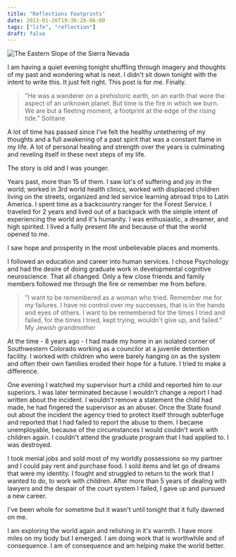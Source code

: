 ```yaml
---
title: "Reflections Footprints"
date: 2013-01-26T19:36:28-06:00
tags: ["life", "reflection"]
draft: false
---
```

![The Eastern Slope of the Sierra Nevada](/blog/2013/01/desert.jpeg)

I am having a quiet evening tonight shuffling through imagery and
thoughts of my past and wondering what is next. I didn't sit down
tonight with the intent to write this. It just felt right. This
post is for me. Finally.

> "He was a wanderer on a prehistoric earth, on an earth that
> wore the aspect of an unknown planet.
> But time is the fire in which we burn. We are but a
> fleeting moment, a footprint at the edge of the rising tide."
Solitaire

A lot of time has passed since I've felt the healthy untethering of my
thoughts and a full awakening of a past spirit that was a constant
flame in my life. A lot of personal healing and strength over the
years is culminating and reveling itself in these next steps of my
life.

The story is old and I was younger.

Years past, more than 15 of them. I saw
lot's of suffering and joy in the world; worked in 3rd world health clinics,
worked with displaced children living on the streets, organized and
led service learning abroad trips to Latin America. I spent time as a
backcountry ranger for the Forest Service. I traveled for 2 years
and lived out of a backpack with the simple intent of experiencing
the world and it's humanity. I was enthusiastic, a dreamer, and high
spirited. I lived a fully present life and because of that the world
opened to me.

I saw hope and prosperity in the most unbelievable places and
moments.

I followed an education and career into human services. I chose
Psychology and had the desire of doing graduate work in developmental
cognitive neuroscience. That all changed. Only a few close friends and family
members followed me through the fire or remember me from before.

> "I want to be remembered as a woman who tried. Remember me for my
> failures. I have no control over my successes, that is in the hands
> and eyes of others. I want to be remembered for the times I tried and
> failed, for the times I tried, kept trying, wouldn't give up, and failed." 
> My Jewish grandmother

At the time - 8 years ago - I had made my home in an isolated corner
of Southwestern Colorado working as a councilor at a juvenile detention
facility. I worked with children who were barely hanging on as the
system and often their own families eroded their hope for a future.
I tried to make a difference.

One evening I watched my supervisor hurt a child and reported him to
our superiors. I was later terminated because I wouldn't change a
report I had written about the incident. I wouldn't remove a statement
the child had made, he had fingered the supervisor as an abuser.
Once the State found out about the incident the agency tried to protect
itself through subterfuge and reported that I had failed to report the
abuse to them. I became unemployable, because of the circumstances I would
couldn't work with children again. I couldn't attend the graduate program
that I had applied to. I was destroyed.

I took menial jobs and sold most of my worldly possessions so my
partner and I could pay rent and purchase food. I sold items and let
go of dreams that were my identity. I fought and struggled to return
to the work that I wanted to do, to work with children. After more than
5 years of dealing with lawyers and the despair of the court system
I failed, I gave up and pursued a new career.

I've been whole for sometime but it wasn't until tonight that it fully dawned
on me.

I am exploring the world again and relishing in it's warmth. I have more
miles on my body but I emerged. I am doing work that is worthwhile and
of consequence. I am of consequence and am helping make the world better.
